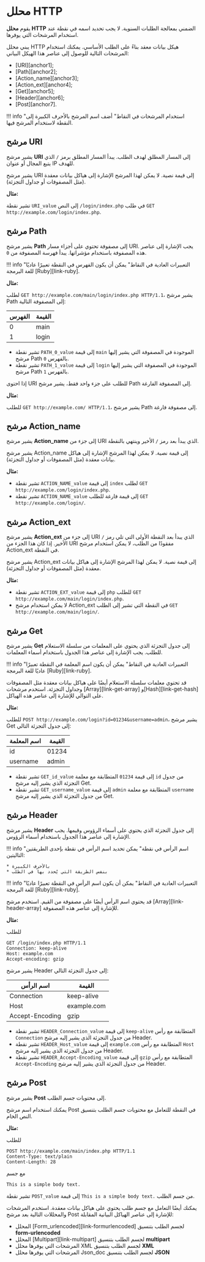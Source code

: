 # محلل HTTP

يقوم **محلل HTTP** الضمني بمعالجة الطلبات السنوية. لا يجب تحديد اسمه في نقطة عند استخدام المرشحات التي يوفرها.

يبني محلل HTTP هيكل بيانات معقد بناءً على الطلب الأساسي. يمكنك استخدام المرشحات التالية للوصول إلى عناصر هذا الهيكل البياني:

* [URI][anchor1];
* [Path][anchor2];
* [Action_name][anchor3];
* [Action_ext][anchor4];
* [Get][anchor5];
* [Header][anchor6];
* [Post][anchor7].

!!! info "استخدام المرشحات في النقاط"
    أضف اسم المرشح بالأحرف الكبيرة إلى النقطة لاستخدام المرشح فيها.

## مرشح URI

يشير مرشح **URI** إلى المسار المطلق لهدف الطلب. يبدأ المسار المطلق برمز `/` الذي يتبع المجال أو عنوان IP للهدف.

يشير مرشح URI إلى قيمة نصية. لا يمكن لهذا المرشح الإشارة إلى هياكل بيانات معقدة (مثل المصفوفات أو جداول التجزئة).

**مثال:** 

تشير نقطة `URI_value` إلى النص `/login/index.php` في طلب `GET http://example.com/login/index.php`.


## مرشح Path

يشير مرشح **Path** إلى مصفوفة تحتوي على أجزاء مسار URI. يجب الإشارة إلى عناصر هذه المصفوفة باستخدام مؤشراتها. يبدأ فهرسة المصفوفة من `0`.

!!! info "التعبيرات العادية في النقاط"
    يمكن أن يكون الفهرس في النقطة تعبيرًا عاديًا للغة البرمجة [Ruby][link-ruby].

**مثال:** 

لطلب `GET http://example.com/main/login/index.php HTTP/1.1`، يشير مرشح Path إلى المصفوفة التالية:

| الفهرس  | القيمة    |
|--------|----------|
| 0      | main     |
| 1      | login    |

* تشير نقطة `PATH_0_value` إلى قيمة `main` الموجودة في المصفوفة التي يشير إليها مرشح Path بالفهرس `0`.
* تشير نقطة `PATH_1_value` إلى قيمة `login` الموجودة في المصفوفة التي يشير إليها مرشح Path بالفهرس `1`.

إذا احتوى URI للطلب على جزء واحد فقط، يشير مرشح Path إلى المصفوفة الفارغة.

**مثال:**

للطلب `GET http://example.com/ HTTP/1.1`، يشير مرشح Path إلى مصفوفة فارغة.

## مرشح Action_name

يشير مرشح **Action_name** إلى جزء من URI الذي يبدأ بعد رمز `/` الأخير وينتهي بالنقطة.

يشير مرشح Action_name إلى قيمة نصية. لا يمكن لهذا المرشح الإشارة إلى هياكل بيانات معقدة (مثل المصفوفات أو جداول التجزئة).

**مثال:** 
* تشير نقطة `ACTION_NAME_value` إلى قيمة `index` لطلب `GET http://example.com/login/index.php`.
* تشير نقطة `ACTION_NAME_value` إلى قيمة فارغة للطلب `GET http://example.com/login/`.

## مرشح Action_ext

يشير مرشح **Action_ext** إلى جزء من URI الذي يبدأ بعد النقطة الأولى التي تلي رمز `/` الأخير. إذا كان هذا الجزء من URI مفقودًا من الطلب، لا يمكن استخدام مرشح Action_ext في النقطة.

يشير مرشح Action_ext إلى قيمة نصية. لا يمكن لهذا المرشح الإشارة إلى هياكل بيانات معقدة (مثل المصفوفات أو جداول التجزئة).

**مثال:** 

* تشير نقطة `ACTION_EXT_value` إلى قيمة `php` للطلب `GET http://example.com/main/login/index.php`.
* لا يمكن استخدام مرشح Action_ext في النقطة التي تشير إلى الطلب `GET http://example.com/main/login/`.

## مرشح Get

يشير مرشح **Get** إلى جدول التجزئة الذي يحتوي على المعلمات من سلسلة الاستعلام للطلب. يجب الإشارة إلى عناصر هذا الجدول باستخدام أسماء المعلمات.

!!! info "التعبيرات العادية في النقاط"
    يمكن أن يكون اسم المعلمة في النقطة تعبيرًا عاديًا للغة البرمجة [Ruby][link-ruby].

قد تحتوي معلمات سلسلة الاستعلام أيضًا على هياكل بيانات معقدة مثل المصفوفات وجداول التجزئة. استخدم مرشحات [Array][link-get-array] و[Hash][link-get-hash] على التوالي للإشارة إلى عناصر هذه الهياكل.

**مثال:** 

للطلب `POST http://example.com/login?id=01234&username=admin`، يشير مرشح Get إلى جدول التجزئة التالي:

| اسم المعلمة | القيمة |
|------------|-------|
| id         | 01234 |
| username   | admin |

* تشير نقطة `GET_id_value` إلى قيمة `01234` المتطابقة مع معلمة `id` من جدول التجزئة الذي يشير إليه مرشح Get.
* تشير نقطة `GET_username_value` إلى قيمة `admin` المتطابقة مع معلمة `username` من جدول التجزئة الذي يشير إليه مرشح Get.


## مرشح Header

يشير مرشح **Header** إلى جدول التجزئة الذي يحتوي على أسماء الرؤوس وقيمها. يجب الإشارة إلى عناصر هذا الجدول باستخدام أسماء الرؤوس.

!!! info "اسم الرأس في نقطة"
    يمكن تحديد اسم الرأس في نقطة بإحدى الطريقتين التاليتين:

    * بالأحرف الكبيرة
    * بنفس الطريقة التي يُحدد بها في الطلب

!!! info "التعبيرات العادية في النقاط"
    يمكن أن يكون اسم الرأس في النقطة تعبيرًا عاديًا للغة البرمجة [Ruby][link-ruby].

قد يحتوي اسم الرأس أيضًا على مصفوفة من القيم. استخدم مرشح [Array][link-header-array] للإشارة إلى عناصر هذه المصفوفة.

**مثال:** 

للطلب

```
GET /login/index.php HTTP/1.1
Connection: keep-alive
Host: example.com
Accept-encoding: gzip
```

يشير مرشح Header إلى جدول التجزئة التالي:

| اسم الرأس       | القيمة       |
|-----------------|-------------|
| Connection      | keep-alive  |
| Host            | example.com |
| Accept-Encoding | gzip        |

* تشير نقطة `HEADER_Connection_value` إلى قيمة `keep-alive` المتطابقة مع رأس `Connection` من جدول التجزئة الذي يشير إليه مرشح Header.
* تشير نقطة `HEADER_Host_value` إلى قيمة `example.com` المتطابقة مع رأس `Host` من جدول التجزئة الذي يشير إليه مرشح Header.
* تشير نقطة `HEADER_Accept-Encoding_value` إلى قيمة `gzip` المتطابقة مع رأس `Accept-Encoding` من جدول التجزئة الذي يشير إليه مرشح Header.



## مرشح Post

يشير مرشح **Post** إلى محتويات جسم الطلب.

يمكنك استخدام اسم مرشح Post في النقطة للتعامل مع محتويات جسم الطلب بتنسيق النص الخام.

**مثال:** 

للطلب

```
POST http://example.com/main/index.php HTTP/1.1
Content-Type: text/plain
Content-Length: 28
```

مع جسم

```
This is a simple body text.
```

تشير نقطة `POST_value` إلى قيمة `This is a simple body text.` من جسم الطلب.

يمكنك أيضًا التعامل مع جسم طلب يحتوي على هياكل بيانات معقدة. استخدم المرشحات والمحللات التالية بعد مرشح Post للإشارة إلى عناصر الهياكل البيانية المقابلة:
* المحلل [Form_urlencoded][link-formurlencoded] لجسم الطلب بتنسيق **form-urlencoded**
* المحلل [Multipart][link-multipart] لجسم الطلب بتنسيق **multipart**
* المرشحات التي يوفرها محلل XML لجسم الطلب بتنسيق **XML**
* المرشحات التي يوفرها محلل Json_doc لجسم الطلب بتنسيق **JSON**